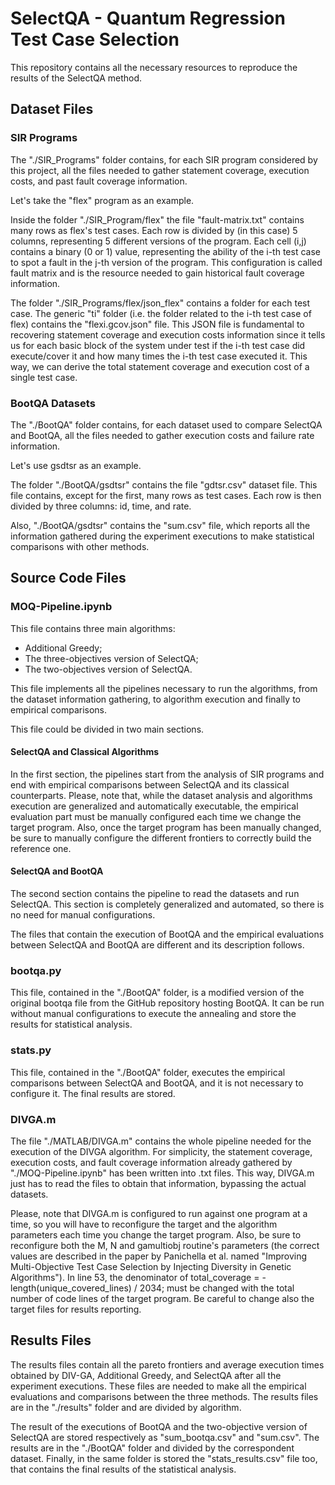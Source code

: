# SelectQA - Quantum Regression Test Case Selection
This repository contains all the necessary resources to reproduce the results of the 
SelectQA method.

## Dataset Files

### SIR Programs

The "./SIR_Programs" folder contains, for each SIR program considered by this project, 
all the files needed to gather statement coverage, execution costs, and past fault 
coverage information.

Let's take the "flex" program as an example.

Inside the folder "./SIR_Program/flex" the file "fault-matrix.txt" contains many rows 
as flex's test cases. Each row is divided by (in this case) 5 columns, representing 5 
different versions of the program. Each cell (i,j) contains a binary (0 or 1) value, 
representing the ability of the i-th test case to spot a fault in the j-th version 
of the program. This configuration is called fault matrix and is the resource needed 
to gain historical fault coverage information.

The folder "./SIR_Programs/flex/json_flex" contains a folder for each test case. The 
generic "ti" folder (i.e. the folder related to the i-th test case of flex) contains 
the "flexi.gcov.json" file. This JSON file is fundamental to recovering statement 
coverage and execution costs information since it tells us for each basic block of 
the system under test if the i-th test case did execute/cover it and how many times
the i-th test case executed it. This way, we can derive the total statement coverage 
and execution cost of a single test case.

### BootQA Datasets

The "./BootQA" folder contains, for each dataset used to compare SelectQA and 
BootQA, all the files needed to gather execution costs and failure rate information.

Let's use gsdtsr as an example.

The folder "./BootQA/gsdtsr" contains the file "gdtsr.csv" dataset file. This 
file contains, except for the first, many rows as test cases. Each row is then 
divided by three columns: id, time, and rate.

Also, "./BootQA/gsdtsr" contains the "sum.csv" file, which reports all the 
information gathered during the experiment executions to make statistical 
comparisons with other methods.

## Source Code Files

### MOQ-Pipeline.ipynb

This file contains three main algorithms:

- Additional Greedy;
- The three-objectives version of SelectQA;
- The two-objectives version of SelectQA.

This file implements all the pipelines necessary to run the algorithms, from the dataset 
information gathering, to algorithm execution and finally to empirical comparisons.

This file could be divided in two main sections.

#### SelectQA and Classical Algorithms

In the first section, the pipelines start from the analysis of SIR programs and end
with empirical comparisons between SelectQA and its classical counterparts.
Please, note that, while the dataset analysis and algorithms execution are generalized 
and automatically executable, the empirical evaluation part must be manually 
configured each time we change the target program. Also, once the target program has been 
manually changed, be sure to manually configure the different frontiers to correctly 
build the reference one.

#### SelectQA and BootQA

The second section contains the pipeline to read the datasets and run SelectQA. This 
section is completely generalized and automated, so there is no need for manual 
configurations.

The files that contain the execution of BootQA and the empirical evaluations between 
SelectQA and BootQA are different and its description follows.

### bootqa.py

This file, contained in the "./BootQA" folder, is a modified version of the original bootqa file from the GitHub 
repository hosting BootQA. It can be run without manual configurations to execute 
the annealing and store the results for statistical analysis.

### stats.py

This file, contained in the "./BootQA" folder, executes the empirical comparisons between SelectQA and BootQA, and it is not 
necessary to configure it. The final results are stored.

### DIVGA.m

The file "./MATLAB/DIVGA.m" contains the whole pipeline needed for the execution of 
the DIVGA algorithm. For simplicity, the statement coverage, execution costs, and fault 
coverage information already gathered by "./MOQ-Pipeline.ipynb" has been written into 
.txt files. This way, DIVGA.m just has to read the files to obtain that information, 
bypassing the actual datasets. 

Please, note that DIVGA.m is configured to run against one program at a time, so you 
will have to reconfigure the target and the algorithm parameters each time you 
change the target program. Also, be sure to reconfigure both the M, N and gamultiobj 
routine's parameters (the correct values are described in the paper by Panichella et 
al. named "Improving Multi-Objective Test Case Selection by Injecting Diversity in Genetic Algorithms").
In line 53, the denominator of total_coverage = -length(unique_covered_lines) / 2034; 
must be changed with the total number of code lines of the target program.
Be careful to change also the target files for results reporting.

## Results Files

The results files contain all the pareto frontiers and average execution times obtained 
by DIV-GA, Additional Greedy, and SelectQA after all the experiment executions.
These files are needed to make all the empirical evaluations and comparisons between 
the three methods. The results files are in the "./results" folder and are 
divided by algorithm.

The result of the executions of BootQA and the two-objective version of SelectQA are 
stored respectively as "sum_bootqa.csv" and "sum.csv". The results are in the 
"./BootQA" folder and divided by the correspondent dataset. Finally, in the same folder 
is stored the "stats_results.csv" file too, that contains the final results of the 
statistical analysis.
